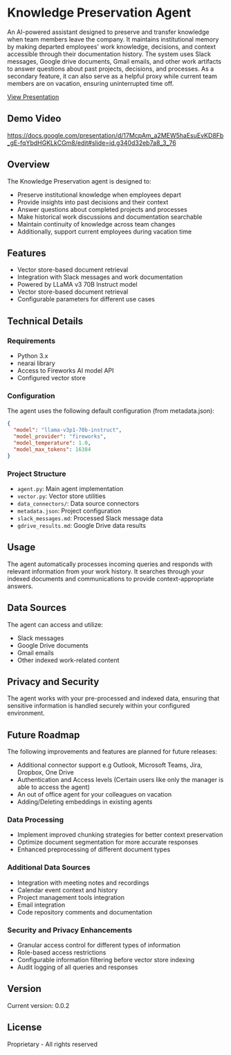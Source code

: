 # Knowledge Preservation Agent

An AI-powered assistant designed to preserve and transfer knowledge when team members leave the company. It maintains institutional memory by making departed employees' work knowledge, decisions, and context accessible through their documentation history. The system uses Slack messages, Google drive documents, Gmail emails, and other work artifacts to answer questions about past projects, decisions, and processes. As a secondary feature, it can also serve as a helpful proxy while current team members are on vacation, ensuring uninterrupted time off.

[View Presentation](https://docs.google.com/presentation/d/17McpAm_a2MEW5haEsuEvKD8Fb_gE-fqYbdHGKLkCGm8/edit?usp=sharing)

## Demo Video
https://docs.google.com/presentation/d/17McpAm_a2MEW5haEsuEvKD8Fb_gE-fqYbdHGKLkCGm8/edit#slide=id.g340d32eb7a8_3_76


## Overview

The Knowledge Preservation agent is designed to:
- Preserve institutional knowledge when employees depart
- Provide insights into past decisions and their context
- Answer questions about completed projects and processes
- Make historical work discussions and documentation searchable
- Maintain continuity of knowledge across team changes
- Additionally, support current employees during vacation time

## Features

- Vector store-based document retrieval
- Integration with Slack messages and work documentation
- Powered by LLaMA v3 70B Instruct model
- Vector store-based document retrieval
- Configurable parameters for different use cases

## Technical Details


### Requirements

- Python 3.x
- nearai library
- Access to Fireworks AI model API
- Configured vector store

### Configuration

The agent uses the following default configuration (from metadata.json):
```json
{
  "model": "llama-v3p1-70b-instruct",
  "model_provider": "fireworks",
  "model_temperature": 1.0,
  "model_max_tokens": 16384
}
```

### Project Structure

- `agent.py`: Main agent implementation
- `vector.py`: Vector store utilities
- `data_connectors/`: Data source connectors
- `metadata.json`: Project configuration
- `slack_messages.md`: Processed Slack message data
- `gdrive_results.md`: Google Drive data results

## Usage

The agent automatically processes incoming queries and responds with relevant information from your work history. It searches through your indexed documents and communications to provide context-appropriate answers.

## Data Sources

The agent can access and utilize:
- Slack messages
- Google Drive documents
- Gmail emails
- Other indexed work-related content

## Privacy and Security

The agent works with your pre-processed and indexed data, ensuring that sensitive information is handled securely within your configured environment.

## Future Roadmap

The following improvements and features are planned for future releases:

- Additional connector support e.g Outlook, Microsoft Teams, Jira, Dropbox, One Drive
- Authentication and Access levels (Certain users like only the manager is able to access the agent)
- An out of office agent for your colleagues on vacation
- Adding/Deleting embeddings in existing agents

### Data Processing
- Implement improved chunking strategies for better context preservation
- Optimize document segmentation for more accurate responses
- Enhanced preprocessing of different document types

### Additional Data Sources
- Integration with meeting notes and recordings
- Calendar event context and history
- Project management tools integration
- Email integration
- Code repository comments and documentation

### Security and Privacy Enhancements
- Granular access control for different types of information
- Role-based access restrictions
- Configurable information filtering before vector store indexing
- Audit logging of all queries and responses

## Version

Current version: 0.0.2

## License

Proprietary - All rights reserved 
